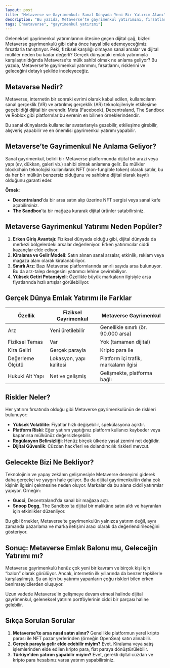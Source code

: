 ```yaml
---
layout: post
title: "Metaverse ve Gayrimenkul: Sanal Dünyada Yeni Bir Yatırım Alanı"
description: "Bu yazıda, Metaverse’te gayrimenkul yatırımını, fırsatlarını, risklerini ve geleceğini detaylı şekilde inceleyeceğiz."
tags: ["metaverse", "gayrimenkul yatırımı"]
---
```


Geleneksel gayrimenkul yatırımlarının ötesine geçen dijital çağ, bizleri Metaverse gayrimenkulü gibi daha önce hayal bile edemeyeceğimiz fırsatlarla tanıştırıyor. Peki, fiziksel karşılığı olmayan sanal arsalar ve dijital mülkler neden bu kadar değerli? Gerçek dünyadaki emlak yatırımıyla karşılaştırıldığında Metaverse’te mülk sahibi olmak ne anlama geliyor? Bu yazıda, Metaverse’te gayrimenkul yatırımını, fırsatlarını, risklerini ve geleceğini detaylı şekilde inceleyeceğiz.

## Metaverse Nedir?

Metaverse, internetin bir sonraki evrimi olarak kabul edilen, kullanıcıların sanal gerçeklik (VR) ve artırılmış gerçeklik (AR) teknolojileriyle etkileşime geçebildiği dijital bir evrendir. Meta (Facebook), Decentraland, The Sandbox ve Roblox gibi platformlar bu evrenin en bilinen örneklerindendir.

Bu sanal dünyalarda kullanıcılar avatarlarıyla gezebilir, etkileşime girebilir, alışveriş yapabilir ve en önemlisi gayrimenkul yatırımı yapabilir.

## Metaverse’te Gayrimenkul Ne Anlama Geliyor?

Sanal gayrimenkul, belirli bir Metaverse platformunda dijital bir arazi veya yapı (ev, dükkan, galeri vb.) sahibi olmak anlamına gelir. Bu mülkler blockchain teknolojisi kullanılarak NFT (non-fungible token) olarak satılır, bu da her bir mülkün benzersiz olduğunu ve sahibine dijital olarak kayıtlı olduğunu garanti eder.

**Örnek**:
- **Decentraland**'da bir arsa satın alıp üzerine NFT sergisi veya sanal kafe açabilirsiniz.
- **The Sandbox**’ta bir mağaza kurarak dijital ürünler satabilirsiniz.

## Metaverse Gayrimenkul Yatırımı Neden Popüler?

1. **Erken Giriş Avantajı**: Fiziksel dünyada olduğu gibi, dijital dünyada da merkezi bölgelerdeki arsalar değerleniyor. Erken yatırımcılar ciddi kazançlar elde ediyor.
2. **Kiralama ve Gelir Modeli**: Satın alınan sanal arsalar, etkinlik, reklam veya mağaza alanı olarak kiralanabiliyor.
3. **Sınırlı Arz**: Bazı Metaverse platformlarında sınırlı sayıda arsa bulunuyor. Bu da arz-talep dengesini yatırımcı lehine çevirebiliyor.
4. **Yüksek Getiri Potansiyeli**: Özellikle büyük markaların ilgisiyle arsa fiyatlarında hızlı artışlar görülebiliyor.

## Gerçek Dünya Emlak Yatırımı ile Farklar

| Özellik          | Fiziksel Gayrimenkul    | Metaverse Gayrimenkul                  |
| ---------------- | ----------------------- | -------------------------------------- |
| Arz              | Yeni üretilebilir       | Genellikle sınırlı (ör. 90.000 arsa)   |
| Fiziksel Temas   | Var                     | Yok (tamamen dijital)                  |
| Kira Geliri      | Gerçek parayla          | Kripto para ile                        |
| Değerleme Ölçütü | Lokasyon, yapı kalitesi | Platform içi trafik, markaların ilgisi |
| Hukuki Alt Yapı  | Net ve gelişmiş         | Gelişmekte, platforma bağlı            |

## Riskler Neler?

Her yatırım fırsatında olduğu gibi Metaverse gayrimenkulünün de riskleri bulunuyor:

- **Yüksek Volatilite**: Fiyatlar hızlı değişebilir, spekülasyona açıktır.
- **Platform Riski**: Eğer yatırım yaptığınız platform kullanıcı kaybeder veya kapanırsa mülkünüz değersizleşebilir.
- **Regülasyon Belirsizliği**: Henüz birçok ülkede yasal zemini net değildir.
- **Dijital Güvenlik**: Cüzdan hack’leri ve dolandırıcılık riskleri mevcut.

## Gelecekte Bizi Ne Bekliyor?

Teknolojinin ve yapay zekânın gelişmesiyle Metaverse deneyimi giderek daha gerçekçi ve yaygın hale geliyor. Bu da dijital gayrimenkulün daha çok kişinin ilgisini çekmesine neden oluyor. Markalar da bu alana ciddi yatırımlar yapıyor. Örneğin:

- **Gucci**, Decentraland'da sanal bir mağaza açtı.
- **Snoop Dogg**, The Sandbox’ta dijital bir malikâne satın aldı ve hayranları için etkinlikler düzenliyor.

Bu gibi örnekler, Metaverse’te gayrimenkulün yalnızca yatırım değil, aynı zamanda pazarlama ve marka iletişimi aracı olarak da değerlendirileceğini gösteriyor.

## Sonuç: Metaverse Emlak Balonu mu, Geleceğin Yatırımı mı?

Metaverse gayrimenkulü henüz çok yeni bir kavram ve birçok kişi için “balon” olarak görülüyor. Ancak, internetin ilk yıllarında da benzer tepkilerle karşılaşılmıştı. Şu an için bu yatırımı yapanların çoğu riskleri bilen erken benimseyicilerden oluşuyor.

Uzun vadede Metaverse'in gelişmeye devam etmesi halinde dijital gayrimenkul, geleneksel yatırım portföylerinin ciddi bir parçası haline gelebilir.

## Sıkça Sorulan Sorular

1. **Metaverse’te arsa nasıl satın alınır?** Genellikle platformun yerel kripto parası ile NFT pazar yerlerinden (örneğin OpenSea) satın alınabilir.
2. **Gerçek parayla gelir elde edebilir miyim?** Evet. Kiralama veya satış işlemlerinden elde edilen kripto para, fiat paraya dönüştürülebilir.
3. **Türkiye'den yatırım yapabilir miyim?** Evet, gerekli dijital cüzdan ve kripto para hesabınız varsa yatırım yapabilirsiniz.